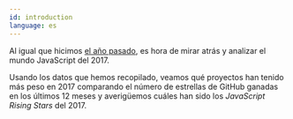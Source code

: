 ```yaml
---
id: introduction  
language: es
---
```


Al igual que hicimos [el año pasado](/2016/en), es hora de mirar atrás y analizar el mundo JavaScript del 2017.

Usando los datos que hemos recopilado, veamos qué proyectos han tenido más peso en 2017 comparando el número de estrellas de GitHub ganadas en los últimos 12 meses y averigüemos cuáles han sido los *JavaScript Rising Stars* del 2017.

